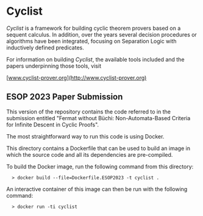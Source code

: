# Cyclist

*Cyclist* is a framework for building cyclic theorem provers based on a sequent calculus.
In addition, over the years several decision procedures or algorithms have been integrated,
focusing on Separation Logic with inductively defined predicates.

For information on building *Cyclist*, the available tools included and the papers underpinning those tools, visit

[www.cyclist-prover.org](http://www.cyclist-prover.org)

## ESOP 2023 Paper Submission

This version of the repository contains the code referred to in the submission entitled "Fermat without Büchi: Non-Automata-Based Criteria for Infinite Descent in Cyclic Proofs".

The most straightforward way to run this code is using Docker.

This directory contains a Dockerfile that can be used to build an image in which
the source code and all its dependencies are pre-compiled.

To build the Docker image, run the following command from this directory:

```[shell]
  > docker build --file=Dockerfile.ESOP2023 -t cyclist .
```

An interactive container of this image can then be run with the following command:

```[shell]
  > docker run -ti cyclist
```
